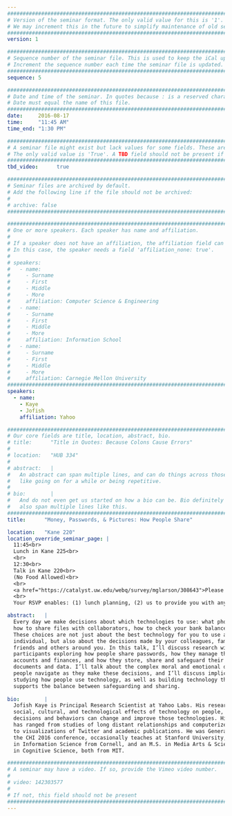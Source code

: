 ```yaml
---
################################################################################
# Version of the seminar format. The only valid value for this is '1'. 
# We may increment this in the future to simplify maintenance of old seminars.
################################################################################
version: 1

################################################################################
# Sequence number of the seminar file. This is used to keep the iCal up to date.
# Increment the sequence number each time the seminar file is updated.
################################################################################
sequence: 5

################################################################################
# Date and time of the seminar. In quotes because : is a reserved character.
# Date must equal the name of this file.
################################################################################
date:     2016-08-17
time:     "11:45 AM"
time_end: "1:30 PM"

################################################################################
# A seminar file might exist but lack values for some fields. These are 'TBD'. 
# The only valid value is 'True'. A TBD field should not be present if 'False'.
################################################################################
tbd_video:      true

################################################################################
# Seminar files are archived by default.
# Add the following line if the file should not be archived:
#
# archive: false
################################################################################

################################################################################
# One or more speakers. Each speaker has name and affiliation.
#
# If a speaker does not have an affiliation, the affiliation field can be removed.
# In this case, the speaker needs a field 'affiliation_none: true'.
#
# speakers:
#   - name: 
#     - Surname
#     - First
#     - Middle
#     - More
#     affiliation: Computer Science & Engineering 
#   - name: 
#     - Surname
#     - First
#     - Middle
#     - More
#     affiliation: Information School 
#   - name: 
#     - Surname
#     - First
#     - Middle
#     - More
#     affiliation: Carnegie Mellon University 
################################################################################
speakers:
  - name:
    - Kaye
    - Jofish
    affiliation: Yahoo

################################################################################
# Our core fields are title, location, abstract, bio.
# title:      "Title in Quotes: Because Colons Cause Errors"
# 
# location:   "HUB 334"
# 
# abstract:   |
#   An abstract can span multiple lines, and can do things across those lines,
#   like going on for a while or being repetitive.
# 
# bio:        |
#   And do not even get us started on how a bio can be. Bio definitely can
#   also span multiple lines like this.
################################################################################
title:      "Money, Passwords, & Pictures: How People Share"

location:   "Kane 220"
location_override_seminar_page: |
  11:45<br>
  Lunch in Kane 225<br>
  <br>
  12:30<br>
  Talk in Kane 220<br>
  (No Food Allowed)<br>
  <br>
  <a href="https://catalyst.uw.edu/webq/survey/mglarson/308643">Please RSVP Here</a><br>
  <br>
  Your RSVP enables: (1) lunch planning, (2) us to provide you with any necessary parking information.

abstract:   |
  Every day we make decisions about which technologies to use: what phone to buy, 
  how to share files with collaborators, how to check your bank balance. 
  These choices are not just about the best technology for you to use as an 
  individual, but also about the decisions made by your colleagues, family, 
  friends and others around you. In this talk, I’ll discuss research with over 180 
  participants exploring how people share passwords, how they manage their bank 
  accounts and finances, and how they store, share and safeguard their photos, 
  documents and data. I’ll talk about the complex moral and emotional decisions 
  people navigate as they make these decisions, and I’ll discuss implications for 
  studying how people use technology, as well as building technology that better 
  supports the balance between safeguarding and sharing.
  
bio:        |
  Jofish Kaye is Principal Research Scientist at Yahoo Labs. His research explores the 
  social, cultural, and technological effects of technology on people, and how people’s 
  decisions and behaviors can change and improve those technologies. His previous work 
  has ranged from studies of long distant relationships and computerized smell output 
  to visualizations of Twitter and academic publications. He was General Co-Chair of 
  the CHI 2016 conference, occasionally teaches at Stanford University, and has a Ph.D 
  in Information Science from Cornell, and an M.S. in Media Arts & Sciences and a B.S. 
  in Cognitive Science, both from MIT.

################################################################################
# A seminar may have a video. If so, provide the Vimeo video number.
#
# video: 142303577
#
# If not, this field should not be present 
################################################################################
---
```

